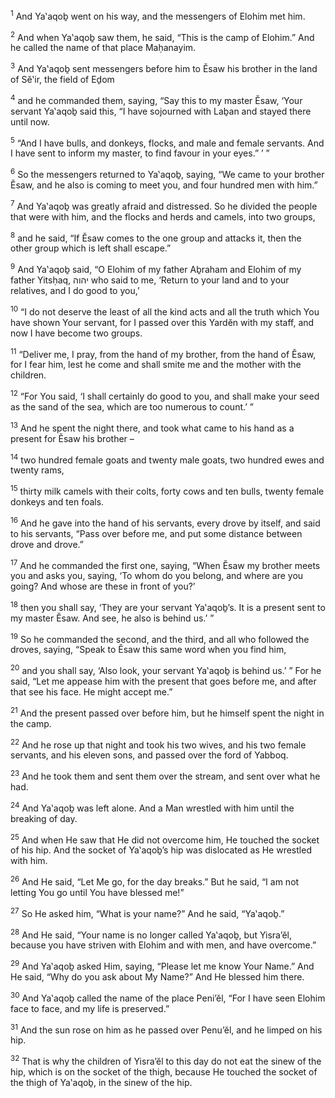 <sup>1</sup> And Ya‛aqoḇ went on his way, and the messengers of Elohim met him.

<sup>2</sup> And when Ya‛aqoḇ saw them, he said, “This is the camp of Elohim.” And he called the name of that place Maḥanayim.

<sup>3</sup> And Ya‛aqoḇ sent messengers before him to Ĕsaw his brother in the land of Sĕ‛ir, the field of Eḏom

<sup>4</sup> and he commanded them, saying, “Say this to my master Ĕsaw, ‘Your servant Ya‛aqoḇ said this, “I have sojourned with Laḇan and stayed there until now.

<sup>5</sup> “And I have bulls, and donkeys, flocks, and male and female servants. And I have sent to inform my master, to find favour in your eyes.” ’ ”

<sup>6</sup> So the messengers returned to Ya‛aqoḇ, saying, “We came to your brother Ĕsaw, and he also is coming to meet you, and four hundred men with him.”

<sup>7</sup> And Ya‛aqoḇ was greatly afraid and distressed. So he divided the people that were with him, and the flocks and herds and camels, into two groups,

<sup>8</sup> and he said, “If Ĕsaw comes to the one group and attacks it, then the other group which is left shall escape.”

<sup>9</sup> And Ya‛aqoḇ said, “O Elohim of my father Aḇraham and Elohim of my father Yitsḥaq, יהוה who said to me, ‘Return to your land and to your relatives, and I do good to you,’

<sup>10</sup> “I do not deserve the least of all the kind acts and all the truth which You have shown Your servant, for I passed over this Yardĕn with my staff, and now I have become two groups.

<sup>11</sup> “Deliver me, I pray, from the hand of my brother, from the hand of Ĕsaw, for I fear him, lest he come and shall smite me and the mother with the children.

<sup>12</sup> “For You said, ‘I shall certainly do good to you, and shall make your seed as the sand of the sea, which are too numerous to count.’ ”

<sup>13</sup> And he spent the night there, and took what came to his hand as a present for Ĕsaw his brother –

<sup>14</sup> two hundred female goats and twenty male goats, two hundred ewes and twenty rams,

<sup>15</sup> thirty milk camels with their colts, forty cows and ten bulls, twenty female donkeys and ten foals.

<sup>16</sup> And he gave into the hand of his servants, every drove by itself, and said to his servants, “Pass over before me, and put some distance between drove and drove.”

<sup>17</sup> And he commanded the first one, saying, “When Ĕsaw my brother meets you and asks you, saying, ‘To whom do you belong, and where are you going? And whose are these in front of you?’

<sup>18</sup> then you shall say, ‘They are your servant Ya‛aqoḇ’s. It is a present sent to my master Ĕsaw. And see, he also is behind us.’ ”

<sup>19</sup> So he commanded the second, and the third, and all who followed the droves, saying, “Speak to Ĕsaw this same word when you find him,

<sup>20</sup> and you shall say, ‘Also look, your servant Ya‛aqoḇ is behind us.’ ” For he said, “Let me appease him with the present that goes before me, and after that see his face. He might accept me.”

<sup>21</sup> And the present passed over before him, but he himself spent the night in the camp.

<sup>22</sup> And he rose up that night and took his two wives, and his two female servants, and his eleven sons, and passed over the ford of Yabboq.

<sup>23</sup> And he took them and sent them over the stream, and sent over what he had.

<sup>24</sup> And Ya‛aqoḇ was left alone. And a Man wrestled with him until the breaking of day.

<sup>25</sup> And when He saw that He did not overcome him, He touched the socket of his hip. And the socket of Ya‛aqoḇ’s hip was dislocated as He wrestled with him.

<sup>26</sup> And He said, “Let Me go, for the day breaks.” But he said, “I am not letting You go until You have blessed me!”

<sup>27</sup> So He asked him, “What is your name?” And he said, “Ya‛aqoḇ.”

<sup>28</sup> And He said, “Your name is no longer called Ya‛aqoḇ, but Yisra’ĕl, because you have striven with Elohim and with men, and have overcome.”

<sup>29</sup> And Ya‛aqoḇ asked Him, saying, “Please let me know Your Name.” And He said, “Why do you ask about My Name?” And He blessed him there.

<sup>30</sup> And Ya‛aqoḇ called the name of the place Peni’ĕl, “For I have seen Elohim face to face, and my life is preserved.”

<sup>31</sup> And the sun rose on him as he passed over Penu’ĕl, and he limped on his hip.

<sup>32</sup> That is why the children of Yisra’ĕl to this day do not eat the sinew of the hip, which is on the socket of the thigh, because He touched the socket of the thigh of Ya‛aqoḇ, in the sinew of the hip.

